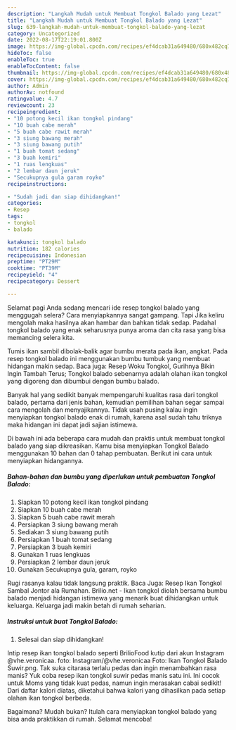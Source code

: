 ```yaml
---
description: "Langkah Mudah untuk Membuat Tongkol Balado yang Lezat"
title: "Langkah Mudah untuk Membuat Tongkol Balado yang Lezat"
slug: 639-langkah-mudah-untuk-membuat-tongkol-balado-yang-lezat
category: Uncategorized
date: 2022-08-17T22:19:01.800Z
image: https://img-global.cpcdn.com/recipes/ef4dcab31a649480/680x482cq70/tongkol-balado-foto-resep-utama.jpg
hideToc: false
enableToc: true
enableTocContent: false
thumbnail: https://img-global.cpcdn.com/recipes/ef4dcab31a649480/680x482cq70/tongkol-balado-foto-resep-utama.jpg
cover: https://img-global.cpcdn.com/recipes/ef4dcab31a649480/680x482cq70/tongkol-balado-foto-resep-utama.jpg
author: Admin
authorAv: notfound
ratingvalue: 4.7
reviewcount: 23
recipeingredient:
- "10 potong kecil ikan tongkol pindang"
- "10 buah cabe merah"
- "5 buah cabe rawit merah"
- "3 siung bawang merah"
- "3 siung bawang putih"
- "1 buah tomat sedang"
- "3 buah kemiri"
- "1 ruas lengkuas"
- "2 lembar daun jeruk"
- "Secukupnya gula garam royko"
recipeinstructions:

- "Sudah jadi dan siap dihidangkan!"
categories:
- Resep
tags:
- tongkol
- balado

katakunci: tongkol balado 
nutrition: 182 calories
recipecuisine: Indonesian
preptime: "PT29M"
cooktime: "PT39M"
recipeyield: "4"
recipecategory: Dessert

---
```



Selamat pagi Anda sedang mencari ide resep tongkol balado yang menggugah selera? Cara menyiapkannya sangat gampang. Tapi Jika keliru mengolah maka hasilnya akan hambar dan bahkan tidak sedap. Padahal tongkol balado yang enak seharusnya punya aroma dan cita rasa yang bisa memancing selera kita.


Tumis ikan sambil dibolak-balik agar bumbu merata pada ikan, angkat. Pada resep tongkol balado ini menggunakan bumbu tumbuk yang membuat hidangan makin sedap. Baca juga: Resep Woku Tongkol, Gurihnya Bikin Ingin Tambah Terus; Tongkol balado sebenarnya adalah olahan ikan tongkol yang digoreng dan dibumbui dengan bumbu balado.

Banyak hal yang sedikit banyak mempengaruhi kualitas rasa dari tongkol balado, pertama dari jenis bahan, kemudian pemilihan bahan segar sampai cara mengolah dan menyajikannya. Tidak usah pusing kalau ingin menyiapkan tongkol balado enak di rumah, karena asal sudah tahu triknya maka hidangan ini dapat jadi sajian istimewa.


Di bawah ini ada beberapa cara mudah dan praktis untuk membuat tongkol balado yang siap dikreasikan. Kamu bisa menyiapkan Tongkol Balado menggunakan 10 bahan dan 0 tahap pembuatan. Berikut ini cara untuk menyiapkan hidangannya.

<!--inarticleads1-->

##### Bahan-bahan dan bumbu yang diperlukan untuk pembuatan Tongkol Balado:

1. Siapkan 10 potong kecil ikan tongkol pindang
1. Siapkan 10 buah cabe merah
1. Siapkan 5 buah cabe rawit merah
1. Persiapkan 3 siung bawang merah
1. Sediakan 3 siung bawang putih
1. Persiapkan 1 buah tomat sedang
1. Persiapkan 3 buah kemiri
1. Gunakan 1 ruas lengkuas
1. Persiapkan 2 lembar daun jeruk
1. Gunakan Secukupnya gula, garam, royko


Rugi rasanya kalau tidak langsung praktik. Baca Juga: Resep Ikan Tongkol Sambal Jontor ala Rumahan. Brilio.net - Ikan tongkol diolah bersama bumbu balado menjadi hidangan istimewa yang menarik buat dihidangkan untuk keluarga. Keluarga jadi makin betah di rumah seharian. 

<!--inarticleads2-->

##### Instruksi untuk buat Tongkol Balado:


1. Selesai dan siap dihidangkan!

Intip resep ikan tongkol balado seperti BrilioFood kutip dari akun Instagram @vhe.veronicaa. foto: Instagram/@vhe.veronicaa Foto: Ikan Tongkol Balado Suwir.png. Tak suka citarasa terlalu pedas dan ingin menambahkan rasa manis? Yuk coba resep ikan tongkol suwir pedas manis satu ini. Ini cocok untuk Moms yang tidak kuat pedas, namun ingin merasakan cabai sedikit! Dari daftar kalori diatas, diketahui bahwa kalori yang dihasilkan pada setiap olahan ikan tongkol berbeda. 

Bagaimana? Mudah bukan? Itulah cara menyiapkan tongkol balado yang bisa anda praktikkan di rumah. Selamat mencoba!

